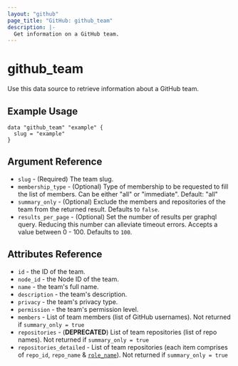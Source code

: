 ```yaml
---
layout: "github"
page_title: "GitHub: github_team"
description: |-
  Get information on a GitHub team.
---
```


# github\_team

Use this data source to retrieve information about a GitHub team.

## Example Usage

```hcl
data "github_team" "example" {
  slug = "example"
}
```

## Argument Reference

* `slug` - (Required) The team slug.
* `membership_type` - (Optional) Type of membership to be requested to fill the list of members. Can be either "all" or "immediate". Default: "all"
* `summary_only` - (Optional) Exclude the members and repositories of the team from the returned result. Defaults to `false`.
* `results_per_page` - (Optional) Set the number of results per graphql query. Reducing this number can alleviate timeout errors. Accepts a value between 0 - 100. Defaults to `100`.

## Attributes Reference

* `id` - the ID of the team.
* `node_id` - the Node ID of the team.
* `name` - the team's full name.
* `description` - the team's description.
* `privacy` - the team's privacy type.
* `permission` - the team's permission level.
* `members` - List of team members (list of GitHub usernames). Not returned if `summary_only = true`
* `repositories` - (**DEPRECATED**) List of team repositories (list of repo names). Not returned if `summary_only = true`
* `repositories_detailed` - List of team repositories (each item comprises of `repo_id`, `repo_name` & [`role_name`](https://registry.terraform.io/providers/integrations/github/latest/docs/resources/team_repository#permission)). Not returned if `summary_only = true`
